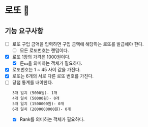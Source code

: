# 로또 🎰

## 기능 요구사항
  - [ ] 로또 구입 금액을 입력하면 구입 금액에 해당하는 로또를 발급해야 한다.
    - [ ] 모든 로또번호는 랜덤이다.
  - [x] 로또 1장의 가격은 1000원이다.
    - [x] 돈💵을 의미하는 객체가 필요하다.
  - [x] 로또번호는 1 ~ 45 사이 값을 가진다. 
  - [x] 로또는 6개의 서로 다른 로또 번호를 가진다.
  - [ ] 당첨 통계를 내야한다.
    ```
    3개 일치 (5000원)- 1개
    4개 일치 (50000원)- 0개
    5개 일치 (1500000원)- 0개
    6개 일치 (2000000000원)- 0개
    ```
    - [x] Rank를 의미하는 객체가 필요하다.
